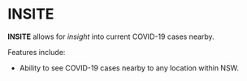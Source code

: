 # INSITE

**INSITE** allows for *insight* into current COVID-19 cases nearby. 

Features include:
* Ability to see COVID-19 cases nearby to any location within NSW. 